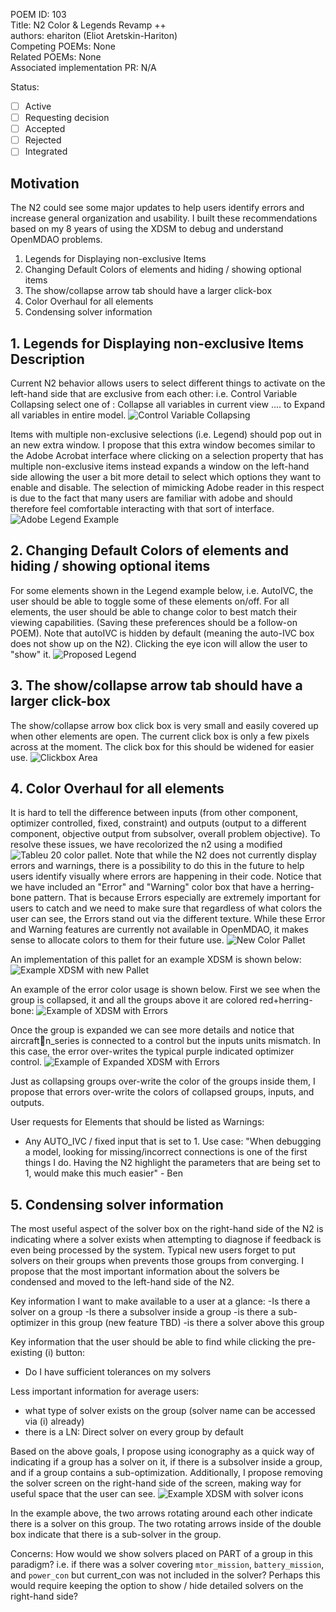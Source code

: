 POEM ID: 103  
Title: N2 Color & Legends Revamp ++  
authors: ehariton (Eliot Aretskin-Hariton)  
Competing POEMs: None  
Related POEMs:  None  
Associated implementation PR: N/A  

Status:  

- [ ] Active  
- [ ] Requesting decision  
- [ ] Accepted  
- [ ] Rejected  
- [ ] Integrated  

## Motivation

The N2 could see some major updates to help users identify errors and increase general organization and usability. I built these recommendations based on my 8 years of using the XDSM to debug and understand OpenMDAO problems.

1. Legends for Displaying non-exclusive Items
2. Changing Default Colors of elements and hiding / showing optional items
3. The show/collapse arrow tab should have a larger click-box
4. Color Overhaul for all elements
5. Condensing solver information

## 1. Legends for Displaying non-exclusive Items Description

Current N2 behavior allows users to select different things to activate on the left-hand side that are exclusive from each other: i.e. Control Variable Collapsing select one of : Collapse all variables in current view .... to Expand all variables in entire model.
![Control Variable Collapsing](POEM_103/control_var_collapsing.png)

Items with multiple non-exclusive selections (i.e. Legend) should pop out in an new extra window. I propose that this extra window becomes similar to the Adobe Acrobat interface where clicking on a selection property that has multiple non-exclusive items instead expands a window on the left-hand side allowing the user a bit more detail to select which options they want to enable and disable. The selection of mimicking Adobe reader in this respect is due to the fact that many users are familiar with adobe and should therefore feel comfortable interacting with that sort of interface.
![Adobe Legend Example](POEM_103/adobe_example_legend.png)

## 2. Changing Default Colors of elements and hiding / showing optional items
For some elements shown in the Legend example below, i.e. AutoIVC, the user should be able to toggle some of these elements on/off. For all elements, the user should be able to change color to best match their viewing capabilities. (Saving these preferences should be a follow-on POEM). Note that autoIVC is hidden by default (meaning the auto-IVC box does not show up on the N2). Clicking the eye icon will allow the user to "show" it.
![Proposed Legend](POEM_103/legend.png)

## 3. The show/collapse arrow tab should have a larger click-box
The show/collapse arrow box click box is very small and easily covered up when other elements are open. The current click box is only a few pixels across at the moment. The click box for this should be widened for easier use.
![Clickbox Area](POEM_103/clickbox_area.jpg)

## 4. Color Overhaul for all elements
It is hard to tell the difference between inputs (from other component, optimizer controlled, fixed, constraint) and outputs (output to a different component, objective output from subsolver, overall problem objective). To resolve these issues, we have recolorized the n2 using a modified ![Tableu 20 color pallet](https://yutannihilation.github.io/allYourFigureAreBelongToUs/ggthemes/tableau_color_pal/). Note that while the N2 does not currently display errors and warnings, there is a possibility to do this in the future to help users identify visually where errors are happening in their code. Notice that we have included an "Error" and "Warning" color box that have a herring-bone pattern. That is because Errors especially are extremely important for users to catch and we need to make sure that regardless of what colors the user can see, the Errors stand out via the different texture. While these Error and Warning features are currently not available in OpenMDAO, it makes sense to allocate colors to them for their future use.
![New Color Pallet](POEM_103/color_pallet_3.jpg)

An implementation of this pallet for an example XDSM is shown below:
![Example XDSM with new Pallet](POEM_103/N2_recolor.jpg)

An example of the error color usage is shown below. First we see when the group is collapsed, it and all the groups above it are colored red+herring-bone:
![Example of XDSM with Errors](POEM_103/n2_with_error.jpg)

Once the group is expanded we can see more details and notice that aircraft:battery:n_series is connected to a control but the inputs units mismatch. In this case, the error over-writes the typical purple indicated optimizer control.
![Example of Expanded XDSM with Errors](POEM_103/N2_with_error_traced.jpg)

Just as collapsing groups over-write the color of the groups inside them, I propose that errors over-write the colors of collapsed groups, inputs, and outputs.

User requests for Elements that should be listed as Warnings:
- Any AUTO_IVC / fixed input that is set to 1. Use case: "When debugging a model, looking for missing/incorrect connections is one of the first things I do. Having the N2 highlight the parameters that are being set to 1, would make this much easier" - Ben

## 5. Condensing solver information
The most useful aspect of the solver box on the right-hand side of the N2 is indicating where a solver exists when attempting to diagnose if feedback is even being processed by the system. Typical new users forget to put solvers on their groups when prevents those groups from converging. I propose that the most important information about the solvers be condensed and moved to the left-hand side of the N2.

Key information I want to make available to a user at a glance:
-Is there a solver on a group
-Is there a subsolver inside a group
-is there a sub-optimizer in this group (new feature TBD)
-is there a solver above this group

Key information that the user should be able to find while clicking the pre-existing (i) button:
- Do I have sufficient tolerances on my solvers

Less important information for average users:
- what type of solver exists on the group (solver name can be accessed via (i) already)
- there is a LN: Direct solver on every group by default

Based on the above goals, I propose using iconography as a quick way of indicating if a group has a solver on it, if there is a subsolver inside a group, and if a group contains a sub-optimization. Additionally, I propose removing the solver screen on the right-hand side of the screen, making way for useful space that the user can see.
![Example XDSM with solver icons](POEM_103/N2_solver_icons.jpg)

In the example above, the two arrows rotating around each other indicate there is a solver on this group. 
The two rotating arrows inside of the double box indicate that there is a sub-solver in the group.

Concerns: How would we show solvers placed on PART of a group in this paradigm? i.e. if there was a solver covering `mtor_mission`, `battery_mission`, and `power_con` but current_con was not included in the solver? 
Perhaps this would require keeping the option to show / hide detailed solvers on the right-hand side?